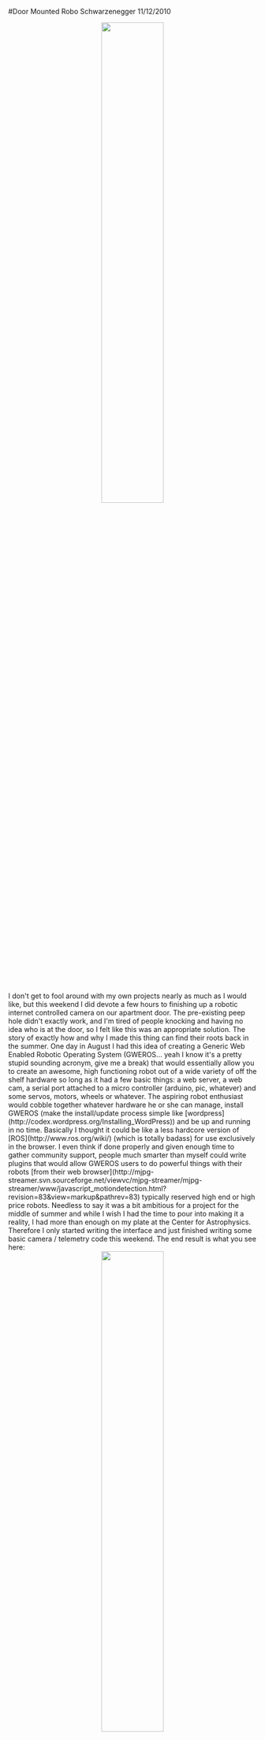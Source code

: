 #Door Mounted Robo Schwarzenegger
11/12/2010
<center>
<img src="{{wr}}static/img/old/downsize_4-225x300.jpg" class="thumbnail" width="50%">
</center>
<br>
I don't get to fool around with my own projects nearly as much as I would like, but this weekend I did devote a few hours to finishing up a robotic internet controlled camera on our apartment door. The pre-existing peep hole didn't exactly work, and I'm tired of people knocking and having no idea who is at the door, so I felt like this was an appropriate solution. The story of exactly how and why I made this thing can find their roots back in the summer. One day in August I had this idea of creating a Generic Web Enabled Robotic Operating System (GWEROS... yeah I know it's a pretty stupid sounding acronym, give me a break) that would essentially allow you to create an awesome, high functioning robot out of a wide variety of off the shelf hardware so long as it had a few basic things: a web server, a web cam, a serial port attached to a micro controller (arduino, pic, whatever) and some servos, motors, wheels or whatever. The aspiring robot enthusiast would cobble together whatever hardware he or she can manage, install GWEROS (make the install/update process simple like [wordpress](http://codex.wordpress.org/Installing_WordPress)) and be up and running in no time.
Basically I thought it could be like a less hardcore version of [ROS](http://www.ros.org/wiki/) (which is totally badass) for use exclusively in the browser. I even think if done properly and given enough time to gather community support, people much smarter than myself could write plugins that would allow GWEROS users to do powerful things with their robots [from their web browser](http://mjpg-streamer.svn.sourceforge.net/viewvc/mjpg-streamer/mjpg-streamer/www/javascript_motiondetection.html?revision=83&view=markup&pathrev=83) typically reserved high end or high price robots.
Needless to say it was a bit ambitious for a project for the middle of summer and while I wish I had the time to pour into making it a reality, I had more than enough on my plate at the Center for Astrophysics. Therefore I only started writing the interface and just finished writing some basic camera / telemetry code this weekend. The end result is what you see here:
<center>
<img class="thumbnail" width="50%" src="{{wr}}static/img/old/downsize_2-150x150.jpg">
<img class="thumbnail" width="50%" src="{{wr}}static/img/old/downsize-150x150.jpg">
<img class="thumbnail" width="50%" src="{{wr}}static/img/old/downsize_3-150x150.jpg">
<img class="thumbnail" width="50%" src="{{wr}}static/img/old/Screenshot-150x150.png">
</center>
The best part about it? Nobody even knows it's there because it is disguised as Arnold Schwarzenegger.
